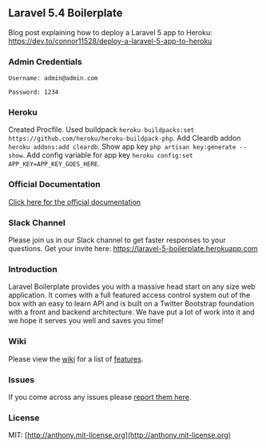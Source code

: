 ## Laravel 5.4 Boilerplate

Blog post explaining how to deploy a Laravel 5 app to Heroku: https://dev.to/connor11528/deploy-a-laravel-5-app-to-heroku

### Admin Credentials

```
Username: admin@admin.com

Password: 1234
```

### Heroku

Created Procfile. Used buildpack `heroku buildpacks:set https://github.com/heroku/heroku-buildpack-php`. Add Cleardb addon `heroku addons:add cleardb`. Show app key `php artisan key:generate --show`. Add config variable for app key `heroku config:set APP_KEY=APP_KEY_GOES_HERE`.

### Official Documentation

[Click here for the official documentation](http://laravel-boilerplate.com)

### Slack Channel

Please join us in our Slack channel to get faster responses to your questions. Get your invite here: https://laravel-5-boilerplate.herokuapp.com

### Introduction

Laravel Boilerplate provides you with a massive head start on any size web application. It comes with a full featured access control system out of the box with an easy to learn API and is built on a Twitter Bootstrap foundation with a front and backend architecture. We have put a lot of work into it and we hope it serves you well and saves you time!

### Wiki

Please view the [wiki](https://github.com/rappasoft/laravel-5-boilerplate/wiki) for a list of [features](https://github.com/rappasoft/laravel-5-boilerplate/wiki#features).

### Issues

If you come across any issues please [report them here](https://github.com/rappasoft/Laravel-5-Boilerplate/issues).

### License

MIT: [http://anthony.mit-license.org](http://anthony.mit-license.org)